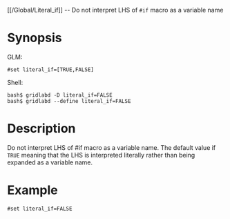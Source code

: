 [[/Global/Literal_if]] -- Do not interpret LHS of `#if` macro as a variable name

# Synopsis
GLM:
~~~
#set literal_if=[TRUE,FALSE]
~~~
Shell:
~~~
bash$ gridlabd -D literal_if=FALSE
bash$ gridlabd --define literal_if=FALSE
~~~

# Description

Do not interpret LHS of #if macro as a variable name. The default value if `TRUE` meaning that the LHS is interpreted literally rather than being expanded as a variable name.

# Example

~~~
#set literal_if=FALSE
~~~
